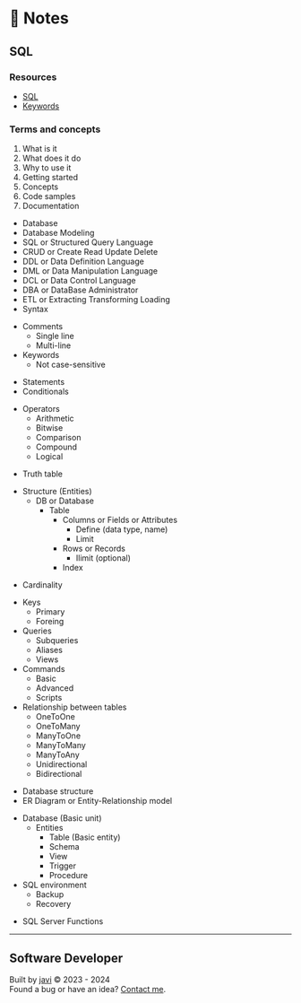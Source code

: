 # :memo: Notes
## SQL
### Resources
- [SQL](https://www.iso.org/standard/76583.html)
- [Keywords](https://www.w3schools.com/sql/sql_ref_keywords.asp)
### Terms and concepts
1. What is it
2. What does it do
3. Why to use it
4. Getting started
5. Concepts
6. Code samples
7. Documentation
- Database
- Database Modeling
- SQL or Structured Query Language
- CRUD or Create Read Update Delete
- DDL or Data Definition Language
- DML or Data Manipulation Language
- DCL or Data Control Language
- DBA or DataBase Administrator
- ETL or Extracting Transforming Loading
- Syntax
* Comments
  - Single line
  - Multi-line
* Keywords
  - Not case-sensitive
- Statements
- Conditionals
* Operators
  - Arithmetic
  - Bitwise
  - Comparison
  - Compound
  - Logical
- Truth table
* Structure (Entities)
  * DB or Database
    * Table
      * Columns or Fields or Attributes
        - Define (data type, name)
        - Limit
      * Rows or Records
        - Ilimit (optional)
      - Index
- Cardinality
* Keys
  - Primary
  - Foreing
* Queries
  - Subqueries
  - Aliases
  - Views
* Commands
  - Basic
  - Advanced
  - Scripts
* Relationship between tables
  - OneToOne
  - OneToMany
  - ManyToOne
  - ManyToMany
  - ManyToAny
  - Unidirectional
  - Bidirectional
- Database structure
- ER Diagram or Entity-Relationship model
* Database (Basic unit)
  * Entities
    - Table (Basic entity)
    - Schema
    - View
    - Trigger
    - Procedure
* SQL environment
  - Backup
  - Recovery
- SQL Server Functions
---
## Software Developer
Built by [javi](https://github.com/javierandres-dev/) :copyright: 2023 - 2024  
Found a bug or have an idea? [Contact me](https://www.linkedin.com/in/javierandres-dev/).
